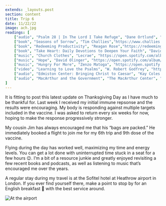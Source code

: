 ```yaml
---
extends: _layouts.post
section: content
title: Trip 6
date: 11/22/22
image: ach.jpg
readings: [
    ["audio", "Psalm 28 | In The Lord I Take Refuge", "Dane Ortlund", "https://podcasts.apple.com/us/podcast/in-the-lord-i-take-refuge-daily-devotions-through/id1583833503?i=1000538419300"],
    ["book", "Seasons of Sorrow", "Tim Challies","https://www.challies.com/seasons-of-sorrow/"],
    ["book", "Redeeming Productivity", "Reagan Rose","https://redeemingproductivity.com/redeeming-productivity-book/"],
    ["book", "Take Heart: Daily Devotions to Deepen Your Faith", "David Powlison","https://www.wtsbooks.com/products/take-heart-daily-devotions-to-deepen-your-faith-9781645072737?variant=42131603259592"],
    ["music", "Church Clothes", "Lecrae", "https://open.spotify.com/album/4GnEecDMWGwbCKsd3KTFny?si=eNx0j1IkSL6gm0PiGWEChw"],
    ["music", "Hope", "David Olinger", "https://open.spotify.com/album/2YZxe7cBqCPjGKJybCW8l7?si=OmsSl-fETmixdE_mwV7s4A"],
    ["music", "Hungry For More", "Zenzo Matoga", "https://open.spotify.com/album/1Nr1NdmUWijlNebicnynhU?si=BbDIEa5XTUSaRnlT8gkPcA"],
    ["video", "Learning to Love the Psalms", "W. Robert Godfrey", "https://www.ligonier.org/learn/series/learning-love-psalms"],
    ["audio", "Edmiston Center: Bringing Christ to Caesar", "Kay Coles James", "https://rts.edu/resources/bringing-christ-to-caesar/"],
    ["audio", "MacArthur and the Government", "The MacArthur Center", "https://podcasts.apple.com/us/podcast/the-macarthur-center-podcast/id1568514256?i=1000585603650"],
]
---
```


It is fitting to post this latest update on Thanksgiving Day as I have much to be thankful for. Last week I received my initial immune repsonse and the results were encouraging. My body is responding against multiple targets included in the vaccine. I was asked to return every six weeks for now, hoping to make the response progressively stronger.

My cousin Jim has always encouraged me that his “bags are packed.” He immediately booked a flight to join me for my 6th trip and 9th dose of the vaccine.

Flying during the day has worked well, maximizing my time and energy levels. You can get a lot done with uninterrupted time stuck in a seat for a few hours 😉. I’m a bit of a resource junkie and greatly enjoyed revisiting a few recent books and podcasts, as well as listening to music that’s encouraged me over the years.

A regular stay during my travel is at the Sofitel hotel at Heathrow airport in London. If you ever find yourself there, make a point to stop by for an English breakfast 🍳 with the best service around.

<img alt="At the airport" src="/assets/images/sofitel.jpg" />
